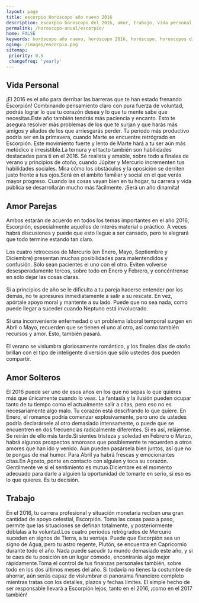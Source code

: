 ```yaml
---
layout: page
title: escorpio Horóscopo año nuevo 2016 
description: escorpio horoscopo del 2016, amor, trabajo, vida personal. Todas las predicciones para escorpio gratis. Disfruta este año nuevo.
permalink: /horoscopo-anual/escorpio/
home: FALSE
keywords: horóscopo año nuevo, horóscopo 2016, horóscopo, horoscopos diarios gratis del dia de hoy, horóscopo diario gratis,horóscopo ano nuevo 2016, horóscopo esperanza gracia, horoscopo escorpio 2016, horoscop, horóscopos gratis, horoscopo escorpio, horoscopo escorpio 2016 gratis, Tarot, Astrologia, Zodíaco, escorpio, horoscopo gratis,tarot en femenino,videncia gratuita,horoscopos gratuitos,horóscopos, astrologia,videncia gratis
ogimg: /images/escorpio.png
sitemap:
 priority: 0.5
 changefreq: 'yearly'
---
```




## Vida Personal

¡El 2016 es el año para derribar las barreras que te han estado frenando Escorpión! Combinando pensamiento claro con pura fuerza de voluntad, podrás lograr lo que tu corazón desea y lo que tu mente sabe que necesitas.Este año también tendrás más paciencia y encanto. Esto te asegura resolver más problemas de los que te surjan y que harás más amigos y aliados de los que arriesgarás perder.    Tu periodo más productivo podría ser en la primavera, cuando Marte se encuentre retrógrado en Escorpión. Este movimiento fuerte y lento de Marte hará a tu ser aún más metódico e irresistible.La ternura y el tacto también son habilidades destacadas para ti en el 2016. Sé realista y amable, sobre todo a finales de verano y principios de otoño, cuando Júpiter y Mercurio incrementen tus habilidades sociales. Mira cómo los obstáculos y la oposición se derriten justo frente a tus ojos.Será en el ámbito familiar y social en el que verás mayor progreso. Cuando las cosas vayan bien en tu hogar, tu carrera y vida pública se desarrollarán mucho más fácilmente. ¡Será un año dinamita!

## Amor Parejas

Ambos estarán de acuerdo en todos los temas importantes en el año 2016, Escorpión, especialmente aquellos de interés material o práctico. A veces habrá discusiones y puede que esto llegue a ser cansado, pero te alegrará que todo termine estando tan claro.<br><br>Los cuatro retrocesos de Mercurio (en Enero, Mayo, Septiembre y Diciembre) presentan muchas posibilidades para malentendidos y confusión. Sólo sean pacientes el uno con el otro. Eviten volverse desesperadamente tercos, sobre todo en Enero y Febrero, y concéntrense en sólo dejar las cosas claras.<br><br>Si a principios de año se le dificulta a tu pareja hacerse entender por los demás, no te apresures inmediatamente a salir a su rescate. En vez, apórtale apoyo moral y mantente a su lado. Puede que no sea nada, como puede llegar a suceder cuando Neptuno está involucrado.<br><br>Si una inconveniente enfermedad o un problema laboral temporal surgen en Abril o Mayo, recuerden que se tienen el uno al otro, así como también recursos y amor. Esto, también pasará.<br><br>El verano se vislumbra gloriosamente romántico, y los finales días de otoño brillan con el tipo de inteligente diversión que sólo ustedes dos pueden compartir.

## Amor Solteros

El 2016 puede ser uno de esos años en los que no sepas lo que quieres más que únicamente cuando lo veas. La fantasía y la ilusión pueden ocupar tanto de tu tiempo como el actualmente salir a citas, pero eso no es necesariamente algo malo. Tu corazón está descifrando lo que quiere. En Enero, el romance podría comenzar explosivamente, pero uno de ustedes podría declarársele al otro demasiado intensamente, o puede que se encuentren en dos frecuencias radicalmente diferentes. Si es así, relájense. Se reirán de ello más tarde.Si sientes tristeza y soledad en Febrero o Marzo, habrá algunos prospectos amorosos que posiblemente te recuerden a otros amores que han ido y venido. Aún pueden pasársela bien juntos, así que no te pongas de mal humor. Para Abril ya habrá frescas y emocionantes citas.En Agosto, ponte en contacto con alguien y toca su corazón. Gentilmente ve si el sentimiento es mutuo.Diciembre es el momento adecuado para darle a alguien la oportunidad de tomarte en serio, si eso es lo que quieres. Es tu decisión.

## Trabajo

En el 2016, tu carrera profesional y situación monetaria reciben una gran cantidad de apoyo celestial, Escorpión. Toma las cosas paso a paso, permite que las situaciones se definan totalmente, y posteriormente dóblalas a tu voluntad.Los cuatro periodos retrógrados de Mercurio suceden en signos de Tierra, a tu ventaja. Puede que Escorpión sea un signo de Agua, pero tu astro regente, Plutón, se encuentra en Capricornio durante todo el año. Nada puede sacudir tu mundo demasiado este año, y si te caes de tu posición en un lugar cómodo, encontrarás algo mejor rápidamente.Toma el control de tus finanzas personales también, sobre todo en los dos últimos meses del año. Si todavía no tienes la costumbre de ahorrar, aún serás capaz de vislumbrar el panorama financiero completo mientras tratas con los detalles, plazos y fechas límites. El simple hecho de ser responsable llevará a Escorpión lejos, tanto en el 2016, ¡como en el 2017 también!
